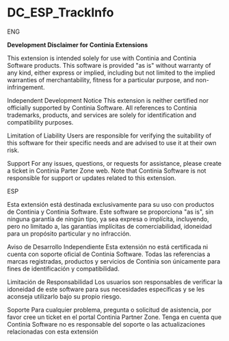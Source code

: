# DC_ESP_TrackInfo

ENG 

**Development Disclaimer for Continia Extensions**

This extension is intended solely for use with Continia and Continia Software products. This software is provided "as is" without warranty of any kind, either express or implied, including but not limited to the implied warranties of merchantability, fitness for a particular purpose, and non-infringement.

Independent Development Notice
This extension is neither certified nor officially supported by Continia Software. All references to Continia trademarks, products, and services are solely for identification and compatibility purposes.

Limitation of Liability
Users are responsible for verifying the suitability of this software for their specific needs and are advised to use it at their own risk.

Support
For any issues, questions, or requests for assistance, please create a ticket in Continia Parter Zone web. Note that Continia Software is not responsible for support or updates related to this extension.

ESP

Esta extensión está destinada exclusivamente para su uso con productos de Continia y Continia Software. Este software se proporciona "as is", sin ninguna garantía de ningún tipo, ya sea expresa o implícita, incluyendo, pero no limitado a, las garantías implícitas de comerciabilidad, idoneidad para un propósito particular y no infracción.

Aviso de Desarrollo Independiente
Esta extensión no está certificada ni cuenta con soporte oficial de Continia Software. Todas las referencias a marcas registradas, productos y servicios de Continia son únicamente para fines de identificación y compatibilidad.

Limitación de Responsabilidad
Los usuarios son responsables de verificar la idoneidad de este software para sus necesidades específicas y se les aconseja utilizarlo bajo su propio riesgo.

Soporte
Para cualquier problema, pregunta o solicitud de asistencia, por favor cree un ticket en el portal Continia Partner Zone. Tenga en cuenta que Continia Software no es responsable del soporte o las actualizaciones relacionadas con esta extensión
